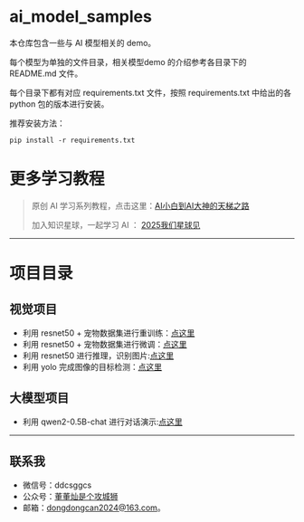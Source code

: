 # ai_model_samples

本仓库包含一些与 AI 模型相关的 demo。

每个模型为单独的文件目录，相关模型demo 的介绍参考各目录下的 README.md 文件。

每个目录下都有对应 requirements.txt 文件，按照 requirements.txt 中给出的各 python 包的版本进行安装。

推荐安装方法：
```shell
pip install -r requirements.txt
```

# 更多学习教程
> 
> 原创 AI 学习系列教程，点击这里：[AI小白到AI大神的天梯之路](https://www.yuque.com/yuqueyonghupftxbc/ai100/snfie4aka5fn5ykg)
>
> 加入知识星球，一起学习 AI ： [2025我们星球见](https://mp.weixin.qq.com/s/e2IRTS7QWW5qEOLKjBBPbQ?token=1017142557&lang=zh_CN)

---
# 项目目录

## 视觉项目
- 利用 resnet50 + 宠物数据集进行重训练：[点这里](https://github.com/dongdongcan/ai_model_samples/tree/main/resnet50_train_oxford_iiit_pet)
- 利用 resnet50 + 宠物数据集进行微调：[点这里](https://github.com/dongdongcan/ai_model_samples/tree/main/resnet50_fine_tune_oxford_iiit_pet)
- 利用 resnet50 进行推理，识别图片:[点这里](./resnet50_inference_sample/)
- 利用 yolo 完成图像的目标检测：[点这里](./yolo_detection_sample/)

## 大模型项目
- 利用 qwen2-0.5B-chat 进行对话演示:[点这里](./qwen2_0.5B_chat_sample/)

---
## 联系我
- 微信号：ddcsggcs
- 公众号：[董董灿是个攻城狮](https://mp.weixin.qq.com/s/9sdmLFcNWnASmzpYNIhQKQ?token=273250015&lang=zh_CN)
- 邮箱：dongdongcan2024@163.com。




